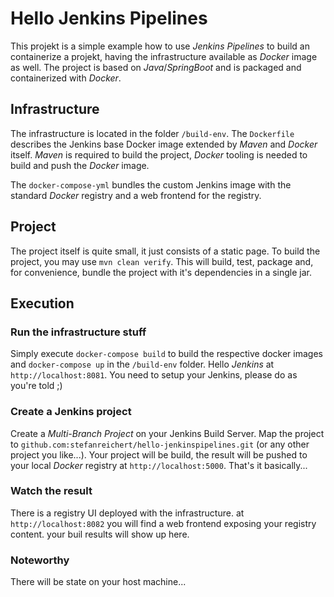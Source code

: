 # Hello Jenkins Pipelines
This projekt is a simple example how to use _Jenkins Pipelines_ to build an containerize a projekt, having the 
infrastructure available as _Docker_ image as well. The project is based on _Java_/_SpringBoot_ and is packaged and 
containerized with _Docker_.

## Infrastructure
The infrastructure is located in the folder ``/build-env``. The ``Dockerfile`` describes the Jenkins base Docker image 
extended by _Maven_ and _Docker_ itself. _Maven_ is required to build the project, _Docker_ tooling is needed to build 
and push the _Docker_ image.

The ``docker-compose-yml`` bundles the custom Jenkins image with the standard _Docker_ registry and a web frontend for 
the registry.

## Project
The project itself is quite small, it just consists of a static page. To build the project, you may use 
``mvn clean verify``. This will build, test, package and, for convenience, bundle the project with it's dependencies 
in a single jar.

## Execution
### Run the infrastructure stuff
Simply execute ``docker-compose build`` to build the respective docker images and ``docker-compose up`` in the 
``/build-env`` folder. Hello _Jenkins_ at ``http://localhost:8081``. You need to setup your Jenkins, please do as
you're told ;)
### Create a Jenkins project
Create a _Multi-Branch Project_ on your Jenkins Build Server. Map the project to 
``github.com:stefanreichert/hello-jenkinspipelines.git`` (or any other project you like...). Your project will be 
build, the result will be pushed to your local _Docker_ registry at ``http://localhost:5000``. That's it basically...
### Watch the result
There is a registry UI deployed with the infrastructure. at ``http://localhost:8082`` you will find a web frontend
exposing your registry content. your buil results will show up here.

### Noteworthy
There will be state on your host machine...

